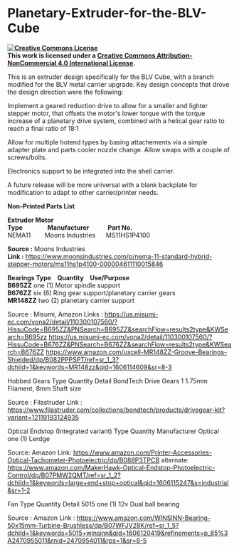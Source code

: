 # Planetary-Extruder-for-the-BLV-Cube

<B><a rel="license" href="http://creativecommons.org/licenses/by-nc/4.0/"><img alt="Creative Commons License" style="border-width:0" src="https://i.creativecommons.org/l/by-nc/4.0/88x31.png" /></a><br />This work is licensed under a <a rel="license" href="http://creativecommons.org/licenses/by-nc/4.0/">Creative Commons Attribution-NonCommercial 4.0 International License</a>.</B>


This is an extruder design specifically for the BLV Cube, with a branch modified for the BLV metal carrier upgrade.  Key design concepts that drove the design direction were the following:

Implement a geared reduction drive to allow for a smaller and lighter stepper motor, that offsets the motor's lower torque with the torque increase of a planetary drive system, combined with a helical gear ratio to reach a final ratio of 18:1

Allow for multiple hotend types by basing attachements via a simple adapter plate and parts cooler nozzle change.  Allow swaps with a couple of screws/bolts.

Electronics support to be integrated into the shell carrier.

A future release will be more universal with a blank backplate for modification to adapt to other carrier/printer needs.


<B>Non-Printed Parts List</B>

<B>Extruder Motor</B><BR>
<B>Type&emsp;&emsp;&emsp;&ensp;&ensp;Manufacturer&emsp;&emsp;&ensp;&ensp;Part No.</B>          
NEMA11&nbsp;&nbsp;&nbsp;&nbsp;&nbsp;&nbsp;&nbsp;&nbsp;Moons Industries&nbsp;&nbsp;&nbsp;&nbsp;&nbsp;&nbsp;MS11HS1P4100   

<B>Source :</B>     Moons Industries<BR>
<B>Link :</B>       https://www.moonsindustries.com/p/nema-11-standard-hybrid-stepper-motors/ms11hs1p4100-000004611110015846


<B>Bearings
Type&emsp;Quantity&emsp;Use/Purpose</B>                   
<B>B695ZZ</B>       one (1)             Motor spindle support<BR>
<B>B676ZZ</B>       six (6)             Ring gear support/planetary carrier gears<BR>
<B>MR148ZZ</B>      two (2)             planetary carrier support<BR>

Source :     Misumi, Amazon
Links :      https://us.misumi-ec.com/vona2/detail/110300107560/?HissuCode=B695ZZ&PNSearch=B695ZZ&searchFlow=results2type&KWSearch=B695zz
             https://us.misumi-ec.com/vona2/detail/110300107560/?HissuCode=B676ZZ&PNSearch=B676ZZ&searchFlow=results2type&KWSearch=B676ZZ
             https://www.amazon.com/uxcell-MR148ZZ-Groove-Bearings-Shielded/dp/B082PPPSPT/ref=sr_1_3?dchild=1&keywords=MR148zz&qid=1606114609&sr=8-3

Hobbed Gears
Type                     Quantity            Detail
BondTech Drive Gears     1                   1.75mm Filament, 8mm Shaft size

Source :     Filastruder
Link :       https://www.filastruder.com/collections/bondtech/products/drivegear-kit?variant=12119193124935


Optical Endstop (Integrated variant)
Type         Quantity      Manufacturer
Optical      one (1)       Lerdge

Source:      Amazon
Link:        https://www.amazon.com/Printer-Accessories-Optical-Tachometer-Photoelectric/dp/B088P3TPCB
alternate:   https://www.amazon.com/MakerHawk-Optical-Endstop-Photoelectric-Control/dp/B07PMW2QMT/ref=sr_1_2?dchild=1&keywords=large+end+stop+optical&qid=1606115247&s=industrial&sr=1-2

Fan
Type         Quantity   Detail
5015         one (1)    12v Dual ball bearing

Source :     Amazon
Link :       https://www.amazon.com/WINSINN-Bearing-50x15mm-Turbine-Brushless/dp/B07WFJV28K/ref=sr_1_5?dchild=1&keywords=5015+winsinn&qid=1606120419&refinements=p_85%3A2470955011&rnid=2470954011&rps=1&sr=8-5

